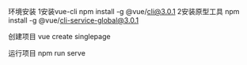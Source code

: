 环境安装
1安装vue-cli
npm install -g @vue/cli@3.0.1
2安装原型工具
npm install -g @vue/cli-service-global@3.0.1

创建项目
vue create singlepage

运行项目
npm run serve